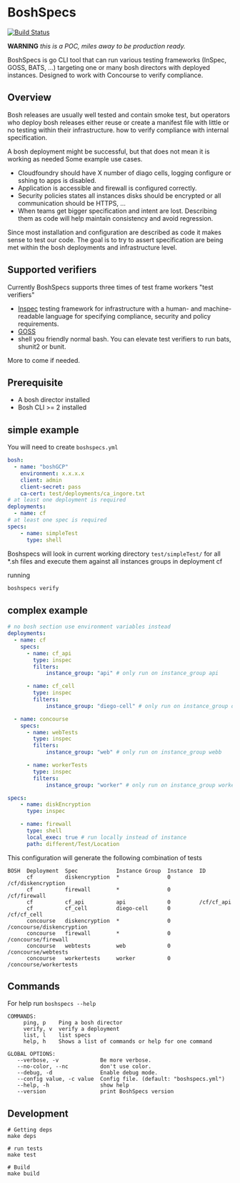 # BoshSpecs

[![Build Status](https://wings.pivotal.io/api/v1/teams/pcf-solutions-emea/pipelines/boshspecs/jobs/master-test/badge)](https://wings.pivotal.io/teams/pcf-solutions-emea/pipelines/boshspecs)

**WARNING** *this is a POC, miles away to be production ready.*

BoshSpecs is go CLI tool that can run various testing frameworks (InSpec, GOSS, BATS, ...) targeting one or many bosh directors with deployed instances. 
Designed to work with Concourse to verify compliance.

## Overview 

Bosh releases are usually well tested and contain smoke test, but operators who deploy bosh releases either reuse or create a manifest file with little or no testing within their infrastructure. how to verify compliance with internal specification. 

A bosh deployment might be successful, but that does not mean it is working as needed Some example use cases.

* Cloudfoundry should have X number of diago cells, logging configure or sshing to apps is  disabled.
* Application is accessible and firewall is configured correctly.
* Security policies states all instances disks should be encrypted or all communication should be HTTPS, ...
* When teams get bigger specification and intent are lost. Describing them as code will help maintain consistency and avoid regression. 

Since most installation and configuration are described as code it makes sense to test our code. The goal is to try to assert specification are being met within the bosh deployments and infrastructure level.


## Supported verifiers 

Currently BoshSpecs supports three times of test frame workers "test verifiers" 
* [Inspec](https://www.inspec.io/) testing framework for infrastructure with a human- and machine-readable language for specifying compliance, security and policy requirements. 
* [GOSS](https://github.com/aelsabbahy/goss)
* shell you friendly normal bash. You can elevate test verifiers to run bats, shunit2 or bunit.

More to come if needed.

## Prerequisite

* A bosh director installed
* Bosh CLI  >= 2 installed


## simple example

You will need to create `boshspecs.yml`  

```yaml
bosh:
  - name: "boshGCP"
    environment: x.x.x.x
    client: admin
    client-secret: pass
    ca-cert: test/deployments/ca_ingore.txt
# at least one deployment is required
deployments:
  - name: cf
# at least one spec is required
specs:
    - name: simpleTest
      type: shell
```

Boshspecs will look in current working directory `test/simpleTest/` for all *.sh files and execute them against all instances groups in deployment cf

running 

```sh
boshspecs verify
```

## complex example

```yaml
# no bosh section use environment variables instead
deployments:
  - name: cf
    specs: 
      - name: cf_api
        type: inspec
        filters:
            instance_group: "api" # only run on instance_group api

      - name: cf_cell
        type: inspec
        filters:
            instance_group: "diego-cell" # only run on instance_group diego-cell

  - name: concourse
    specs:
      - name: webTests
        type: inspec
        filters:
            instance_group: "web" # only run on instance_group webb

      - name: workerTests
        type: inspec
        filters:
            instance_group: "worker" # only run on instance_group worker

specs:
    - name: diskEncryption
      type: inspec

    - name: firewall
      type: shell
      local_exec: true # run locally instead of instance
      path: different/Test/Location
```
This configuration will generate the following combination of tests

```
BOSH  Deployment  Spec            Instance Group  Instance  ID
      cf          diskencryption  *               0         /cf/diskencryption
      cf          firewall        *               0         /cf/firewall
      cf          cf_api          api             0         /cf/cf_api
      cf          cf_cell         diego-cell      0         /cf/cf_cell
      concourse   diskencryption  *               0         /concourse/diskencryption
      concourse   firewall        *               0         /concourse/firewall
      concourse   webtests        web             0         /concourse/webtests
      concourse   workertests     worker          0         /concourse/workertests
```

## Commands

For help run `boshspecs --help`
```
COMMANDS:
     ping, p    Ping a bosh director
     verify, v  verify a deployment
     list, l    list specs
     help, h    Shows a list of commands or help for one command

GLOBAL OPTIONS:
   --verbose, -v             Be more verbose.
   --no-color, --nc          don't use color.
   --debug, -d               Enable debug mode.
   --config value, -c value  Config file. (default: "boshspecs.yml")
   --help, -h                show help
   --version                 print BoshSpecs version
```

## Development

```
# Getting deps 
make deps

# run tests 
make test

# Build
make build
```
